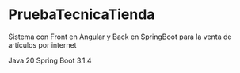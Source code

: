 # PruebaTecnicaTienda
Sistema con Front en Angular y Back en SpringBoot para la venta de artículos por internet

Java 20
Spring Boot 3.1.4
